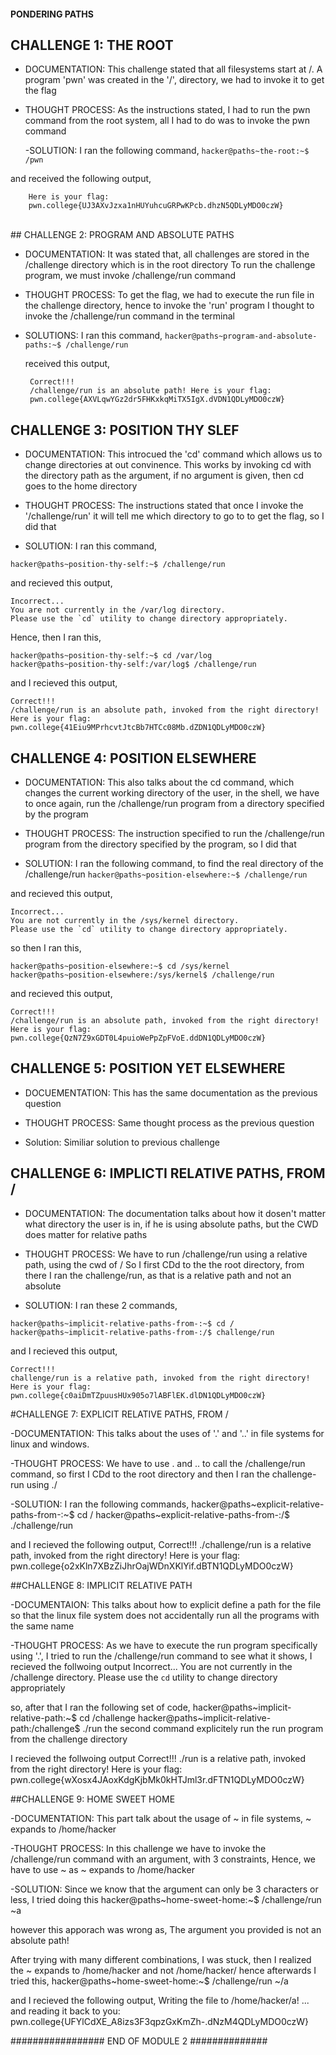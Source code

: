 #### PONDERING PATHS ######

## CHALLENGE 1: THE ROOT

- DOCUMENTATION:
This challenge stated that all filesystems start at /. A program 'pwn' was created in the '/', directory, we had to invoke it to get the flag

- THOUGHT PROCESS:
As the instructions stated, I had to run the pwn command from the root system, all I had to do was to invoke the pwn command

  -SOLUTION: 
  I ran the following command,
  ```hacker@paths~the-root:~$ /pwn```

and received the following output,
```
    Here is your flag:
    pwn.college{UJ3AXvJzxa1nHUYuhcuGRPwKPcb.dhzN5QDLyMDO0czW}
```

<br>
## CHALLENGE 2: PROGRAM AND ABSOLUTE PATHS


- DOCUMENTATION:
It was stated that, all challenges are stored in the /challenge directory which is in the root directory
To run the challenge program, we must invoke /challenge/run command

- THOUGHT PROCESS:
To get the flag, we had to execute the run file in the challenge directory, hence to invoke the 'run' program I thought to invoke the 
/challenge/run command in the terminal

- SOLUTIONS:
  I ran this command,
  ```hacker@paths~program-and-absolute-paths:~$ /challenge/run```

  received this output,
  ```
   Correct!!!
   /challenge/run is an absolute path! Here is your flag:
   pwn.college{AXVLqwYGz2dr5FHKxkqMiTX5IgX.dVDN1QDLyMDO0czW}
  ```


## CHALLENGE 3: POSITION THY SLEF

- DOCUMENTATION:
This introcued the 'cd' command which allows us to change directories at out convinence.
This works by invoking cd with the directory path as the argument, if no argument is given, then cd goes to the home directory

- THOUGHT PROCESS:
The instructions stated that once I invoke the '/challenge/run' it will tell me which directory to go to to get the flag, so I did that

- SOLUTION: 
I ran this command,
```
hacker@paths~position-thy-self:~$ /challenge/run
```
and recieved this output,
```
Incorrect...
You are not currently in the /var/log directory.
Please use the `cd` utility to change directory appropriately.
```

Hence, then I ran this,
```
hacker@paths~position-thy-self:~$ cd /var/log
hacker@paths~position-thy-self:/var/log$ /challenge/run
```

and I recieved this output,
```
Correct!!!
/challenge/run is an absolute path, invoked from the right directory!
Here is your flag:
pwn.college{41Eiu9MPrhcvtJtcBb7HTCc08Mb.dZDN1QDLyMDO0czW}
```


## CHALLENGE 4: POSITION ELSEWHERE

- DOCUMENTATION: 
This also talks about the cd command, which changes the current working directory of the user, in the shell, we have to once again, run the /challenge/run program from a directory specified by the program

- THOUGHT PROCESS:
The instruction specified to run the /challenge/run program from the directory specified by the program, so I did that

- SOLUTION:
I ran the following command, to find the real directory of the /challenge/run
```hacker@paths~position-elsewhere:~$ /challenge/run```

and recieved this output,
```
Incorrect...
You are not currently in the /sys/kernel directory.
Please use the `cd` utility to change directory appropriately.
```

so then I ran this,
```
hacker@paths~position-elsewhere:~$ cd /sys/kernel
hacker@paths~position-elsewhere:/sys/kernel$ /challenge/run
```

and recieved this output,
```
Correct!!!
/challenge/run is an absolute path, invoked from the right directory!
Here is your flag:
pwn.college{QzN7Z9xGDT0L4puioWePpZpFVoE.ddDN1QDLyMDO0czW}
```


## CHALLENGE 5: POSITION YET ELSEWHERE

- DOCUEMENTATION:
This has the same documentation as the previous question

- THOUGHT PROCESS:
Same thought process as the previous question

- Solution:
Similiar solution to previous challenge


## CHALLENGE 6: IMPLICTI RELATIVE PATHS, FROM /

- DOCUMENTATION:
The documentation talks about how it dosen't matter what directory the user is in, if he is using absolute paths, but the CWD does matter for relative paths

- THOUGHT PROCESS:
We have to run /challenge/run using a relative path, using the cwd of /
So I first CDd to the the root directory, from there I ran the challenge/run, as that is a relative path and not an absolute

- SOLUTION:
I ran these 2 commands,
```
hacker@paths~implicit-relative-paths-from-:~$ cd /
hacker@paths~implicit-relative-paths-from-:/$ challenge/run
```

and I recieved this output,
```
Correct!!!
challenge/run is a relative path, invoked from the right directory!
Here is your flag:
pwn.college{c0aiDmTZpuusHUx905o7lABFlEK.dlDN1QDLyMDO0czW}
```


#CHALLENGE 7: EXPLICIT RELATIVE PATHS, FROM /

-DOCUMENTATION:
This talks about the uses of '.' and '..' in file systems for linux and windows.

-THOUGHT PROCESS:
We have to use . and .. to call the /challenge/run command, so first I CDd to the root directory and then I ran the challenge-run using ./

-SOLUTION:
I ran the following commands,
hacker@paths~explicit-relative-paths-from-:~$ cd /
hacker@paths~explicit-relative-paths-from-:/$ ./challenge/run

and I recieved the following output,
Correct!!!
./challenge/run is a relative path, invoked from the right directory!
Here is your flag:
pwn.college{o2xKln7XBzZiJhrOajWDnXKlYif.dBTN1QDLyMDO0czW}


##CHALLENGE 8: IMPLICIT RELATIVE PATH

-DOCUMENTAION:
This talks about how to explicit define a path for the file so that the linux file system does not accidentally run all the programs with the same name

-THOUGHT PROCESS:
As we have to execute the run program specifically using '.', I tried to run the /challenge/run command to see what it shows, I recieved the follwoing output
Incorrect...
You are not currently in the /challenge directory.
Please use the `cd` utility to change directory appropriately

so, after that I ran the following set of code,
hacker@paths~implicit-relative-path:~$ cd /challenge
hacker@paths~implicit-relative-path:/challenge$ ./run
the second command explicitely run the run program from the challenge directory

I recieved the follwoing output
Correct!!!
./run is a relative path, invoked from the right directory!
Here is your flag:
pwn.college{wXosx4JAoxKdgKjbMk0kHTJml3r.dFTN1QDLyMDO0czW}


##CHALLENGE 9: HOME SWEET HOME

-DOCUMENTATION:
This part talk about the usage of ~ in file systems, ~ expands to /home/hacker

-THOUGHT PROCESS:
In this challenge we have to invoke the /challenge/run command with an argument, with 3 constraints,
Hence, we have to use ~ as ~ expands to /home/hacker

-SOLUTION:
Since we know that the argument can only be 3 characters or less, I tried doing this
hacker@paths~home-sweet-home:~$ /challenge/run ~a

however this apporach was wrong as,
The argument you provided is not an absolute path!

After trying with many different combinations, I was stuck, then I realized the ~ expands to /home/hacker and not /home/hacker/
hence afterwards I tried this,
hacker@paths~home-sweet-home:~$ /challenge/run ~/a

and I recieved the following output,
Writing the file to /home/hacker/a!
... and reading it back to you:
pwn.college{UFYlCdXE_A8izs3F3qpzGxKmZh-.dNzM4QDLyMDO0czW}



################# END OF MODULE 2 ##############




